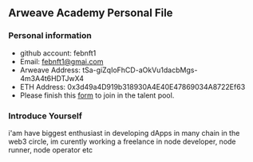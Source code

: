 ## Arweave Academy Personal File

### Personal information

- github account: febnft1
- Email: febnft1@gmai.com
- Arweave Address: tSa-giZqIoFhCD-aOkVu1dacbMgs-4m3A4t6HDTJwX4
- ETH Address: 0x3d49a4D919b318930A4E40E47869034A8722Ef63
- Please finish this [form](https://docs.google.com/forms/d/e/1FAIpQLSfWA5fIIcBgmRppm3jNz5vmf9Mai_QMVil-2pO4r7YKn_Zhtw/viewform?usp=sf_link) to join in the talent pool.

### Introduce Yourself
 i'am have biggest enthusiast in developing dApps in many chain in the web3 circle, im curently working a freelance in node developer, node runner, node operator etc
